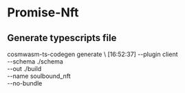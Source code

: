 # Promise-Nft

## Generate typescripts file
cosmwasm-ts-codegen generate \                                                                                               [16:52:37]
          --plugin client \
          --schema ./schema \
          --out ./build \
          --name soulbound_nft \
          --no-bundle